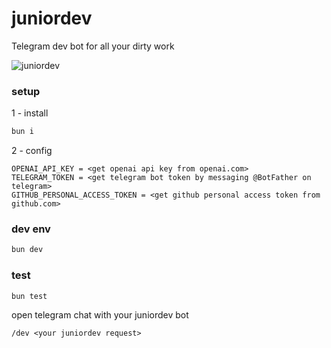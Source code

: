 # juniordev
Telegram dev bot for all your dirty work

![juniordev](https://github.com/murderteeth/juniordev/assets/89237203/a910682a-cdb5-484f-bbc2-71cdb5637616)

### setup
1 - install
```bash
bun i
```

2 - config
```
OPENAI_API_KEY = <get openai api key from openai.com>
TELEGRAM_TOKEN = <get telegram bot token by messaging @BotFather on telegram>
GITHUB_PERSONAL_ACCESS_TOKEN = <get github personal access token from github.com>
```

### dev env
```bash
bun dev
```

### test
```bash
bun test
```

open telegram chat with your juniordev bot
```
/dev <your juniordev request>
```
